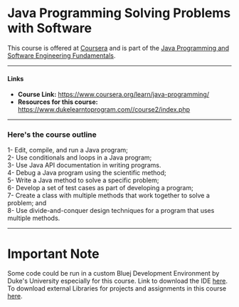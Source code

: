 # Java Programming Solving Problems with Software
This course is offered at <a href="https://www.coursera.org">Coursera</a> and is part of the <a href="https://www.coursera.org/specializations/java-programming">Java Programming and Software Engineering Fundamentals</a>.

---
#### Links
- **Course Link:**  [<ins>https://www.coursera.org/learn/java-programming/</ins>](https://www.coursera.org/learn/java-programming/)
- **Resources for this course:** [<ins>https://www.dukelearntoprogram.com//course2/index.php</ins>](https://www.dukelearntoprogram.com//course2/index.php)

---

<h3>Here's the course outline</h3>
1- Edit, compile, and run a Java program;<br/>
2- Use conditionals and loops in a Java program;<br/>
3- Use Java API documentation in writing programs.<br/>
4- Debug a Java program using the scientific method;<br/>
5- Write a Java method to solve a specific problem;<br/>
6- Develop a set of test cases as part of developing a program;<br/>
7- Create a class with multiple methods that work together to solve a problem; and<br/>
8- Use divide-and-conquer design techniques for a program that uses multiple methods.<br/>

---
# Important Note
Some code could be run in a custom Bluej Development Environment by Duke's University especially for this course. 
Link to download the IDE [here](http://www.dukelearntoprogram.com/downloads/bluej.php?course=2). To download external Libraries for projects and assignments in this course [here](https://www.dukelearntoprogram.com/downloads/bluej.php?course=2).
